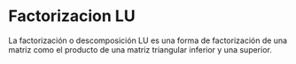 # Factorizacion LU
La factorización o descomposición LU es una forma de factorización de una matriz como el producto de una matriz triangular inferior y una superior. 
